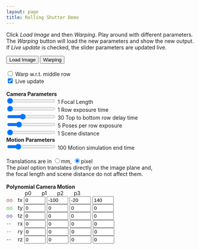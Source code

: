 ```yaml
---
layout: page
title: Rolling Shutter Demo
---
```


<!-- -------------------------------------------------------------------------- -->

Click <i>Load Image</i> and then <i>Warping</i>. Play around with different parameters. The <i>Warping</i> button will load the new parameters and show the new output. If <i>Live update</i> is checked, the slider parameters are updated live.

<canvas id="canvas256" width="256" height="256"></canvas>
<canvas id="canvas_exp" width="384" height="128"></canvas>
<canvas id="canvas_mot" width="384" height="128"></canvas>
<div id="buttons">
  <input id="reloadbtn" value="Load Image" type="button">
  <input id="warpingbtn" value="Warping" type="button">
<!--   <input id="drawbtn" value="Draw" type="button"> -->
</div>
<div id="time_params" >
  <br >
  <input id="warp_cen_check" type="checkbox" value="check"> Warp w.r.t. middle row <br >
  <input id="live_check" type="checkbox" value="check" checked="true"> Live update
  <br ><br >
  <b>Camera Parameters</b>
  <br >
  <input id="flen_box" type="range" min="1" max="1000" step="1" value="1">
  <output id="flen_box_disp">1</output> Focal Length
  <br >
  <input id="t_e_box" type="range" min="1" max="500" step="1" value="1">
  <output id="t_e_box_disp">1</output> Row exposure time
  <br >
  <input id="T_r_box" type="range" min="0" max="100" step="1" value="30">
  <output id="T_r_box_disp">30</output> Top to bottom row delay time
  <br >
  <input id="pose_per_t_e_box" type="range" min="1" max="20" step="1" value="5">
  <output id="pose_per_t_e_box_disp">5</output> Poses per row exposure
  <br >
  <input id="dist_box" type="range" min="1" max="100" step="1" value="1">
  <output id="dist_box_disp">1</output> Scene distance
  </div>
  <div id="mot_params">
  <b>Motion Parameters</b><br >
  <input id="T_e_box" type="range" min="1" max="500" step="1" value="100">
  <output id="T_e_box_disp">100</output> Motion simulation end time
  <br ><br >
  Translations are in
  <input id="trans_unit_mm_box" type="radio" name="trans_unit_check" value="mm">mm, 
  <input id="trans_unit_pix_box" type="radio" name="trans_unit_check" value="pixel" checked="true">pixel
  <br >
  The <i>pixel</i> option translates directly on the image plane and, 
  <br > the focal length and scene distance do not affect them.
  <br ><br >
  <b>Polynomial Camera Motion</b><br >
  &nbsp; &nbsp; &nbsp; &nbsp; &emsp; p0 &nbsp; &nbsp; &nbsp; p1 &nbsp; &nbsp; &nbsp; 
  p2 &nbsp; &nbsp; &nbsp; p3
  <br >
  <p style="color:rgb(180,80,80);display:inline;">oo</p>&emsp;tx
  <input id="tx_p0_box" type="text" size = "4" value="0">
  <input id="tx_p1_box" type="text" size = "4" value="-100">
  <input id="tx_p2_box" type="text" size = "4" value="-20">
  <input id="tx_p3_box" type="text" size = "4" value="140">
  <br >
  <p style="color:rgb(80,180,80);display:inline;">oo</p>&emsp;ty
  <input id="ty_p0_box" type="text" size = "4" value="0">
  <input id="ty_p1_box" type="text" size = "4" value="0">
  <input id="ty_p2_box" type="text" size = "4" value="0">
  <input id="ty_p3_box" type="text" size = "4" value="0">
  <br >
  <p style="color:rgb(80,80,180);display:inline;">oo</p>&emsp;tz
  <input id="tz_p0_box" type="text" size = "4" value="0">
  <input id="tz_p1_box" type="text" size = "4" value="0">
  <input id="tz_p2_box" type="text" size = "4" value="0">
  <input id="tz_p3_box" type="text" size = "4" value="0">
  <br >
  <p style="color:rgb(180,80,80);display:inline;">-- </p>&emsp;rx
  <input id="rx_p0_box" type="text" size = "4" value="0">
  <input id="rx_p1_box" type="text" size = "4" value="0">
  <input id="rx_p2_box" type="text" size = "4" value="0">
  <input id="rx_p3_box" type="text" size = "4" value="0">
  <br >
  <p style="color:rgb(80,180,80);display:inline;">-- </p>&emsp;ry
  <input id="ry_p0_box" type="text" size = "4" value="0">
  <input id="ry_p1_box" type="text" size = "4" value="0">
  <input id="ry_p2_box" type="text" size = "4" value="0">
  <input id="ry_p3_box" type="text" size = "4" value="0">
  <br >
  <p style="color:rgb(80,80,180);display:inline;">-- </p>&emsp;rz
  <input id="rz_p0_box" type="text" size = "4" value="0">
  <input id="rz_p1_box" type="text" size = "4" value="0">
  <input id="rz_p2_box" type="text" size = "4" value="0">
  <input id="rz_p3_box" type="text" size = "4" value="0">
</div>

<script type="text/javascript">



var img = new Image();
var canvas = document.getElementById('canvas256');
var ctx = canvas.getContext('2d');

img.src = '../img/orig256.png';
// ctx.drawImage(img, 0, 0);
// var imageData = ctx.getImageData(0, 0, canvas.width, canvas.height);
// var img_pix = imageData.data;
// var img_pix_orig = img_pix.slice();

// for (var i = 0; i < 12; i+=1) {
//   console.log(img_pix[i]);
// }
// ctx.putImageData(imageData, 0,0);

  ctx.drawImage(img, 0,0);
  imageData = ctx.getImageData(0, 0, canvas.width, canvas.height);
  img_pix = imageData.data;
  img_pix_orig = img_pix.slice();
  ctx.putImageData(imageData, 0,0);

var reload = function() {
  ctx.drawImage(img, 0,0);
  imageData = ctx.getImageData(0, 0, canvas.width, canvas.height);
  img_pix = imageData.data;
  img_pix_orig = img_pix.slice();
  ctx.putImageData(imageData, 0,0);
}

function getPixelIndex(x, y) {
  return y*imageData.width + x;
}


var apply_homo = function(x,y,H) {
  xd = Number(Math.round((H[0]*x + H[3]*y + H[6]) / (H[2]*x + H[5]*y + H[8])));
  yd = Number(Math.round((H[1]*x + H[4]*y + H[7]) / (H[2]*x + H[5]*y + H[8])));
  return [xd, yd] //yd*imageData.width + xd
}

var get_homo = function(flen,dist,tx,ty,tz,rx,ry,rz) {
  cx = Math.cos(rx);  cy = Math.cos(ry);  cz = Math.cos(rz);
  sx = Math.sin(rx);  sy = Math.sin(ry);  sz = Math.sin(rz);
  H = [0,0,0,0,0,0,0,0,0];
  H[0] = cy * cz;
  H[3] = -cy * sz;
  if(document.getElementById('trans_unit_pix_box').checked == true) {
    H[6] = -sy * flen + tx;
    H[7] = (-sx * cy ) * flen + ty;
    H[8] = cx * cy + tz;
  }else if(document.getElementById('trans_unit_mm_box').checked == true) {
    H[6] = (-sy + tx/dist) * flen;
    H[7] = (-sx * cy + ty/dist) * flen;
    H[8] = cx * cy + tz/dist;
  }
  
  H[1] = cx * sz - sx * sy * cz;
  H[4] = cx * cz + sx * sy * sz;
  
  H[2] = (sx * sz + cx * sy * sz) / flen;
  H[5] = (sx * cz - cx * sy * sz) / flen;
  
  return H;

}
document.getElementById("flen_box").oninput = function() {
  val = document.getElementById("flen_box").value;
  document.getElementById('flen_box_disp').innerHTML = val;
  if(document.getElementById('live_check').checked == true) {
    rsmb_warp();
  }
};
document.getElementById("T_r_box").oninput = function() {
  val = document.getElementById("T_r_box").value;
  document.getElementById('T_r_box_disp').innerHTML = val;
  if(document.getElementById('live_check').checked == true) {
    rsmb_warp();
  }
};
document.getElementById("t_e_box").oninput = function() {
  val = document.getElementById("t_e_box").value;
  document.getElementById('t_e_box_disp').innerHTML = val;
  if(document.getElementById('live_check').checked == true) {
    rsmb_warp();
  }
};
document.getElementById("pose_per_t_e_box").oninput = function() {
  val = document.getElementById("pose_per_t_e_box").value;
  document.getElementById('pose_per_t_e_box_disp').innerHTML = val;
  if(document.getElementById('live_check').checked == true) {
    rsmb_warp();
  }
};
document.getElementById("dist_box").oninput = function() {
  val = document.getElementById("dist_box").value;
  document.getElementById('dist_box_disp').innerHTML = val;
  if(document.getElementById('live_check').checked == true) {
    rsmb_warp();
  }
};
document.getElementById("T_e_box").oninput = function() {
  val = document.getElementById("T_e_box").value;
  document.getElementById('T_e_box_disp').innerHTML = val;
  if(document.getElementById('live_check').checked == true) {
    rsmb_warp();
  }
};


var rsmb_warp = function() {
  // exp_draw();

  //if(document.getElementById('trans_unit_pix_box').checked == true)

  var flen = Number(document.getElementById('flen_box').value);
  var t_e = Number(document.getElementById('t_e_box').value);
  var T_r = Number(document.getElementById('T_r_box').value);
  var pose_per_te = Number(document.getElementById('pose_per_t_e_box').value);
  var T_e = Number(document.getElementById('T_e_box').value);

  var dist = Number(document.getElementById('dist_box').value);

  var tx_p0 = Number(document.getElementById('tx_p0_box').value);
  var tx_p1 = Number(document.getElementById('tx_p1_box').value);
  var tx_p2 = Number(document.getElementById('tx_p2_box').value);
  var tx_p3 = Number(document.getElementById('tx_p3_box').value);
  var ty_p0 = Number(document.getElementById('ty_p0_box').value);
  var ty_p1 = Number(document.getElementById('ty_p1_box').value);
  var ty_p2 = Number(document.getElementById('ty_p2_box').value);
  var ty_p3 = Number(document.getElementById('ty_p3_box').value);
  var tz_p0 = Number(document.getElementById('tz_p0_box').value);
  var tz_p1 = Number(document.getElementById('tz_p1_box').value);
  var tz_p2 = Number(document.getElementById('tz_p2_box').value);
  var tz_p3 = Number(document.getElementById('tz_p3_box').value);
  var rx_p0 = Number(document.getElementById('rx_p0_box').value);
  var rx_p1 = Number(document.getElementById('rx_p1_box').value);
  var rx_p2 = Number(document.getElementById('rx_p2_box').value);
  var rx_p3 = Number(document.getElementById('rx_p3_box').value);
  var ry_p0 = Number(document.getElementById('ry_p0_box').value);
  var ry_p1 = Number(document.getElementById('ry_p1_box').value);
  var ry_p2 = Number(document.getElementById('ry_p2_box').value);
  var ry_p3 = Number(document.getElementById('ry_p3_box').value);
  var rz_p0 = Number(document.getElementById('rz_p0_box').value);
  var rz_p1 = Number(document.getElementById('rz_p1_box').value);
  var rz_p2 = Number(document.getElementById('rz_p2_box').value);
  var rz_p3 = Number(document.getElementById('rz_p3_box').value);

//  document.getElementById('t_e_box_disp').innerHTML = t_e;

//  var t_e = 10; // single row exposure in ms
//  var T_r = 30; // total line delay in ms
  var t_r = T_r / (imageData.height-1); // single line delay
//  var pose_per_te = 10;
  // var T_e = 100; //t_e + T_r; // total image exposure

        yidx_cen =   (imageData.height/2 * t_r) / T_e;
  if (document.getElementById('warp_cen_check').checked == true) {
    tx_cen = tx_p0 + (tx_p1 * yidx_cen) + (tx_p2 * Math.pow(yidx_cen,2)) + (tx_p3 * Math.pow(yidx_cen,3));
    ty_cen = ty_p0 + ty_p1 * yidx_cen + ty_p2 * Math.pow(yidx_cen,2) + ty_p3 * Math.pow(yidx_cen,3);
    tz_cen = tz_p0 + tz_p1 * yidx_cen + tz_p2 * Math.pow(yidx_cen,2) + tz_p3 * Math.pow(yidx_cen,3);
    rx_cen = (rx_p0 + rx_p1 * yidx_cen + rx_p2 * Math.pow(yidx_cen,2) + rx_p3 * Math.pow(yidx_cen,3))*Math.PI/180;
    ry_cen = (ry_p0 + ry_p1 * yidx_cen + ry_p2 * Math.pow(yidx_cen,2) + ry_p3 * Math.pow(yidx_cen,3))*Math.PI/180;
    rz_cen = (rz_p0 + rz_p1 * yidx_cen + rz_p2 * Math.pow(yidx_cen,2) + rz_p3 * Math.pow(yidx_cen,3))*Math.PI/180;
  }
  
  for (y = 0; y < imageData.height; y += 1) {
    for (n = 0; n < pose_per_te; n += 1) {

      yidx =   (y * t_r + n * t_e/pose_per_te) / T_e; // (1/pose_per_te) * // (y + n/pose_per_te);

      tx = tx_p0 + (tx_p1 * yidx) + (tx_p2 * Math.pow(yidx,2)) + (tx_p3 * Math.pow(yidx,3));
      ty = ty_p0 + ty_p1 * yidx + ty_p2 * Math.pow(yidx,2) + ty_p3 * Math.pow(yidx,3);
      tz = tz_p0 + tz_p1 * yidx + tz_p2 * Math.pow(yidx,2) + tz_p3 * Math.pow(yidx,3);
      rx = (rx_p0 + rx_p1 * yidx + rx_p2 * Math.pow(yidx,2) + rx_p3 * Math.pow(yidx,3))*Math.PI/180;
      ry = (ry_p0 + ry_p1 * yidx + ry_p2 * Math.pow(yidx,2) + ry_p3 * Math.pow(yidx,3))*Math.PI/180;
      rz = (rz_p0 + rz_p1 * yidx + rz_p2 * Math.pow(yidx,2) + rz_p3 * Math.pow(yidx,3))*Math.PI/180;

      if (document.getElementById('warp_cen_check').checked == true) {
        tx = tx - tx_cen;
        ty = ty - ty_cen;
        tz = tz - tz_cen;
        rx = rx - rx_cen;
        ry = ry - ry_cen;
        rz = rz - rz_cen;
      }
      for (x = 0; x < imageData.width; x += 1) {
        H = get_homo(flen,dist,-tx,-ty,-tz,-rx,-ry,-rz);
        // if(x==0 && y==0 & n==0) console.log(H,tx,flen,dist);
        tmp = apply_homo(x-imageData.width/2,y-imageData.height/2, H);
        xd = tmp[0]+imageData.width/2;
        yd = tmp[1]+imageData.height/2;
        
        i = getPixelIndex(x,y);
        j = getPixelIndex(xd,yd);

        if (n == 0) { 
          if (xd >=0 && yd >= 0 && xd < imageData.width && yd < imageData.height) {
            img_pix[4*i] = img_pix_orig[4*j] / pose_per_te; 
            img_pix[4*i+1] = img_pix_orig[4*j+1] / pose_per_te; 
            img_pix[4*i+2] = img_pix_orig[4*j+2] / pose_per_te; 
          }
          else {
            img_pix[4*i] = 120 / pose_per_te;
            img_pix[4*i+1] = 0 / pose_per_te;
            img_pix[4*i+2] = 0 / pose_per_te;
          }
        } 
        else {
          if (xd >=0 && yd >= 0 && xd < imageData.width && yd < imageData.height) {
            img_pix[4*i] += img_pix_orig[4*j] / pose_per_te; 
            img_pix[4*i+1] += img_pix_orig[4*j+1] / pose_per_te;
            img_pix[4*i+2] += img_pix_orig[4*j+2] / pose_per_te; 
          }
          else {
            img_pix[4*i] += 120 / pose_per_te;
            img_pix[4*i+1] += 0 / pose_per_te;
            img_pix[4*i+2] += 0 / pose_per_te;
          }
        } // end if n == 0
       
      } // end for x
    } // end for n
  } // end for y
  
  ctx.putImageData(imageData, 0,0);

  canvas_mot_width = 384;
  FAC = canvas_mot_width / T_e;
  canvas_exp = document.getElementById('canvas_exp');
  if (canvas_exp.getContext) {
    ctx_exp = canvas_exp.getContext('2d');
    ctx_exp.clearRect(0, 0, canvas_mot_width, 128);

    ctx_exp.fillStyle = 'rgb(240,240,180)';
    ctx_exp.fillRect(0, 0, canvas_mot_width, 128);
    // ctx_exp.clearRect(45, 45, 60, 60);
    // ctx_exp.strokeRect(50, 50, 50, 50);
    console.log(0,0, T_r * FAC, 128, (T_r+t_e) * FAC, 128, t_e * FAC, 0, 0, 0);
    ctx_exp.translate(0,0);
    ctx_exp.beginPath();
    ctx_exp.lineTo(T_r * FAC, 128);
    ctx_exp.lineTo((T_r+t_e) * FAC, 128);
    ctx_exp.lineTo(t_e * FAC, 0);
    ctx_exp.lineTo(0, 0);
    ctx_exp.closePath();
    ctx_exp.fillStyle = "rgb(150, 120, 80)";
    ctx_exp.fill();
    ctx_exp.lineWidth = 1.0;
    //ctx_exp.lineCap = "round";
    //ctx_exp.lineJoin = "round";
    // ctx_exp.stroke();

    // ctx_exp.beginPath();
    // ctx_exp.strokeStyle = 'rgb(150,150,150)';
    // ctx_exp.moveTo(1,0);    
    // ctx_exp.lineTo(1,128);
    // ctx_exp.lineWidth = 1.0;

    ctx_exp.strokeStyle = 'rgb(80,80,0)';
    ctx_exp.fillStyle = 'rgb(150,150,150)';
    ctx_exp.font = 'italic 12pt PT Sans';
    ctx_exp.strokeText("0",5,25);
    ctx_exp.strokeText("nrows",5,125);

    // ctx_exp.strokeText(100,100,61);
    // ctx_exp.strokeText(50,50,61);
    // ctx_exp.strokeText(20,20,61);

    ctx_exp.stroke();
  }
  
  canvas_mot = document.getElementById('canvas_mot');
  if (canvas_mot.getContext) {
    ctx_mot = canvas_mot.getContext('2d');
    ctx_mot.clearRect(0, 0, canvas_mot_width, 128);

    // ctx_mot.translate(0,0);

    ctx_mot.fillStyle = 'rgb(240,240,230)';
    ctx_mot.fillRect(0, 0, canvas_mot_width, 128);
    ctx_mot.fillStyle = 'rgb(120,120,0)';
    

    if (t_e > T_r) {
      ctx_mot.fillStyle = 'rgb(220,220,210)';
      ctx_mot.fillRect(0 * FAC, 0, (T_r-0) * FAC, 128-0);
      ctx_mot.fillStyle = 'rgb(210,210,190)';
      ctx_mot.fillRect(T_r * FAC, 0, (t_e-T_r) * FAC, 128-0);
      ctx_mot.fillStyle = 'rgb(220,220,210)';
      ctx_mot.fillRect(t_e * FAC, 0, (t_e+T_r-t_e) * FAC, 128-0);
    }
    
    ctx_mot.beginPath();
    ctx_mot.strokeStyle = 'rgb(150,150,150)';
    ctx_mot.moveTo(0,64);    
    ctx_mot.lineTo(canvas_mot_width,64);
    ctx_mot.lineWidth = 1.0;
    ctx_mot.stroke();

    
    for (t = 0; t < T_e; t+=1) {
      tx_plot = tx_p0 + (tx_p1 * t/T_e) + (tx_p2 * Math.pow(t/T_e,2)) + (tx_p3 * Math.pow(t/T_e,3));
      tx_plot = 64 - tx_plot; // 64->0, -64->128
      ctx_mot.strokeStyle = 'rgb(180,80,80)';
      ctx_mot.beginPath();
      // ctx_mot.lineTo(t * FAC, tx_plot);
      ctx_mot.arc(t * FAC, tx_plot, 1.2, 0, Math.PI * 2, true);   
      ctx_mot.closePath();
      ctx_mot.stroke();

      ty_plot = ty_p0 + (ty_p1 * t/T_e) + (ty_p2 * Math.pow(t/T_e,2)) + (ty_p3 * Math.pow(t/T_e,3));
      ty_plot = 64 - ty_plot; // 64->0, -64->128
      ctx_mot.strokeStyle = 'rgb(80,180,80)';
      ctx_mot.beginPath();
      // ctx_mot.lineTo(t * FAC, tx_plot);
      ctx_mot.arc(t * FAC, ty_plot, 1.2, 0, Math.PI * 2, true);   
      ctx_mot.closePath();
      ctx_mot.stroke();

      tz_plot = tz_p0 + (tz_p1 * t/T_e) + (tz_p2 * Math.pow(t/T_e,2)) + (tz_p3 * Math.pow(t/T_e,3));
      tz_plot = 64 - tz_plot; // 64->0, -64->128
      ctx_mot.strokeStyle = 'rgb(80,80,180)';
      ctx_mot.beginPath();
      // ctx_mot.lineTo(t * FAC, tx_plot);
      ctx_mot.arc(t * FAC, tz_plot, 1.2, 0, Math.PI * 2, true);   
      ctx_mot.closePath();
      ctx_mot.stroke();
    }

    ctx_mot.beginPath();
    ctx_mot.strokeStyle = 'rgb(180,80,80)';
    ctx_mot.moveTo(0,64);
    for (t = 0; t < T_e; t+=1) {
      rx_plot = rx_p0 + (rx_p1 * t/T_e) + (rx_p2 * Math.pow(t/T_e,2)) + (rx_p3 * Math.pow(t/T_e,3));
      rx_plot = 64 - rx_plot; // 64->0, -64->128
      // ctx_mot.lineTo(t * FAC, tx_plot);
      ctx_mot.arc(t * FAC, rx_plot, 0.4, 0, Math.PI * 2, true);   
      // ctx_mot.lineWidth = 1.0;
      // ctx_mot.closePath();  
    }
    ctx_mot.stroke();

    ctx_mot.beginPath();
    ctx_mot.strokeStyle = 'rgb(80,180,80)';
    ctx_mot.moveTo(0,64);
    for (t = 0; t < T_e; t+=1) {
      ry_plot = ry_p0 + (ry_p1 * t/T_e) + (ry_p2 * Math.pow(t/T_e,2)) + (ry_p3 * Math.pow(t/T_e,3));
      ry_plot = 64 - ry_plot; // 64->0, -64->128
      // ctx_mot.lineTo(t * FAC, tx_plot);
      ctx_mot.arc(t * FAC, ry_plot, 0.4, 0, Math.PI * 2, true);   
      ctx_mot.lineWidth = 1.0;
      // ctx_mot.closePath();      
    }
    ctx_mot.stroke();

    ctx_mot.beginPath();
    ctx_mot.strokeStyle = 'rgb(80,80,180)';
    ctx_mot.moveTo(0,64);
    for (t = 0; t < T_e; t+=1) {
      rz_plot = rz_p0 + (rz_p1 * t/T_e) + (rz_p2 * Math.pow(t/T_e,2)) + (rz_p3 * Math.pow(t/T_e,3));
      rz_plot = 64 - rz_plot; // 64->0, -64->128     
      ctx_mot.arc(t * FAC, rz_plot, 0.4, 0, Math.PI * 2, true);
      // cts_mot.lineTo(t*FAC,rz_plot);
      ctx_mot.lineWidth = 1.0;
      // ctx_mot.closePath();
    }
    ctx_mot.stroke();


    ctx_mot.strokeStyle = 'rgb(150,150,150)';
    ctx_mot.font = 'italic 12pt PT Sans';
    ctx_mot.strokeText("0",5,61);
    ctx_mot.strokeText(T_e,canvas_mot_width-30,61);
    ctx_mot.strokeText("time",canvas_mot_width-30,75);

    // ctx_mot.strokeText(100,100,61);
    // ctx_mot.strokeText(50,50,61);
    // ctx_mot.strokeText(20,20,61);

    ctx_mot.stroke();

    
    
    
  }
}


var warpingbtn = document.getElementById('warpingbtn');
warpingbtn.addEventListener('click', rsmb_warp);
var reloadbtn = document.getElementById('reloadbtn');
reloadbtn.addEventListener('click', reload);
// var drawbtn = document.getElementById('drawbtn');
// drawbtn.addEventListener('click', exp_draw);
</script>


<!---------------------------------------------------------------------------->